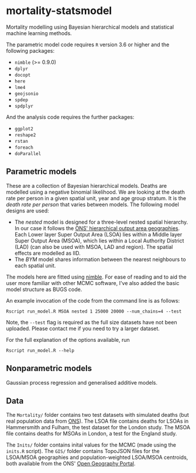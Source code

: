 # mortality-statsmodel
Mortality modelling using Bayesian hierarchical models and statistical machine learning methods.

The parametric model code requires `R` version 3.6 or higher and the following packages:
- `nimble` (>= 0.9.0)
- `dplyr`
- `docopt`
- `here`
- `lme4`
- `geojsonio`
- `spdep`
- `spdplyr`

And the analysis code requires the further packages:
- `ggplot2`
- `reshape2`
- `rstan`
- `foreach`
- `doParallel`

## Parametric models
These are a collection of Bayesian hierarchical models. Deaths are modelled using a negative binomial likelihood. We are looking at the death rate per person in a given spatial unit, year and age group stratum. It is the _death rate per person_ that varies between models. The following model designs are used:
* The *nested* model is designed for a three-level nested spatial hierarchy. In our case it follows the [ONS' hierarchical output area geographies](https://www.ons.gov.uk/methodology/geography/ukgeographies/censusgeography). Each Lower layer Super Output Area (LSOA) lies within a Middle layer Super Output Area (MSOA), which lies within a Local Authority District (LAD) (can also be used with MSOA, LAD and region). The spatial effects are modelled as IID.
* The *BYM* model shares information between the nearest neighbours to each spatial unit.

The models here are fitted using [nimble](https://r-nimble.org). For ease of reading and to aid the user more familiar with other MCMC software, I've also added the basic model structure as BUGS code.

An example invocation of the code from the command line is as follows:
```
Rscript run_model.R MSOA nested 1 25000 20000 --num_chains=4 --test
```
Note, the `--test` flag is required as the full size datasets have not been uploaded. Please contact me if you need to try a larger dataset.

For the full explanation of the options available, run
```
Rscript run_model.R --help
```

## Nonparametric models
Gaussian process regression and generalised additive models.

## Data
The `Mortality/` folder contains two test datasets with simulated deaths (but real population data from [ONS](https://www.ons.gov.uk/peoplepopulationandcommunity/populationandmigration/populationestimates/datasets/lowersuperoutputareamidyearpopulationestimates)). The LSOA file contains deaths for LSOAs in Hammersmith and Fulham, the test dataset for the London study. The MSOA file contains deaths for MSOAs in London, a test for the England study.

The `Inits/` folder contains inital values for the MCMC (made using the `inits.R` script). The `GIS/` folder contains TopoJSON files for the LSOA/MSOA geographies and population-weighted LSOA/MSOA centroids, both available from the ONS' [Open Geography Portal](https://geoportal.statistics.gov.uk).
